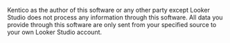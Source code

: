 Kentico as the author of this software or any other party except Looker Studio does not process any information through this software. All data you provide through this software are only sent from your specified source to your own Looker Studio account.